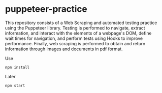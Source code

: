# puppeteer-practice
This repository consists of a Web Scraping and automated testing practice using the Puppeteer library. Testing is performed to navigate, extract information, and interact with the elements of a webpage's DOM, define wait times for navigation, and perform tests using Hooks to improve performance. Finally, web scraping is performed to obtain and return information through images and documents in pdf format.

Use

`npm install`

Later

`npm start`
